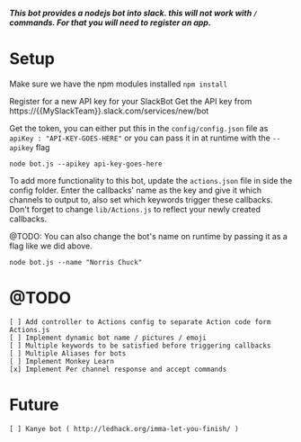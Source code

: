 ***This bot provides a nodejs bot into slack. this will not work with `/` commands. For that you will need to register an app.***

Setup
==
Make sure we have the npm modules installed
`npm install`

Register for a new API key for your SlackBot
Get the API key from https://{{MySlackTeam}}.slack.com/services/new/bot

Get the token, you can either put this in the `config/config.json` file as `apiKey : "API-KEY-GOES-HERE"` or you can
pass it in at runtime with the `--apikey` flag

```
node bot.js --apikey api-key-goes-here
```

To add more functionality to this bot, update the `actions.json` file in side the config folder. Enter the callbacks' name
as the key and give it which channels to output to, also set which keywords trigger these callbacks.
Don't forget to change `lib/Actions.js` to reflect your newly created callbacks.

@TODO: You can also change the bot's name on runtime by passing it as a flag like we did above.
```
node bot.js --name "Norris Chuck"
```

@TODO
===

    [ ] Add controller to Actions config to separate Action code form Actions.js
    [ ] Implement dynamic bot name / pictures / emoji
    [ ] Multiple keywords to be satisfied before triggering callbacks
    [ ] Multiple Aliases for bots
    [ ] Implement Monkey Learn
    [x] Implement Per channel response and accept commands

Future
===
    [ ] Kanye bot ( http://ledhack.org/imma-let-you-finish/ )


